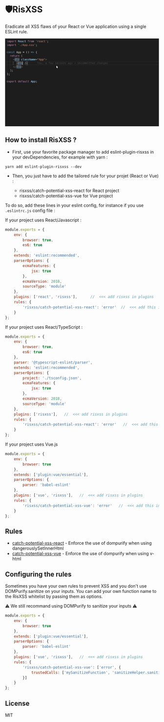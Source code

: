 # 🛡RisXSS

Eradicate all XSS flaws of your React or Vue application using a single ESLint rule.

![Example](assets/risxss-demo.gif)

## How to install RisXSS ?

- First, use your favorite package manager to add eslint-plugin-risxss in your devDependencies, for example with yarn :

```
yarn add eslint-plugin-risxss --dev
```

- Then, you just have to add the tailored rule for your projet (React or Vue) :

  - risxss/catch-potential-xss-react for React project
  - risxss/catch-potential-xss-vue for Vue project

To do so, add these lines in your eslint config, for instance if you use `.eslintrc.js` config file :

If your project uses React/Javascript :

```javascript
module.exports = {
    env: {
        browser: true,
        es6: true
    },
    extends: 'eslint:recommended',
    parserOptions: {
        ecmaFeatures: {
            jsx: true
        },
        ecmaVersion: 2018,
        sourceType: 'module'
    },
    plugins: ['react', 'risxss'],      //  <<< add risxss in plugins
    rules: {
        'risxss/catch-potential-xss-react': 'error'  //  <<< add this in rules
    }
};
```

If your project uses React/TypeScript :

```javascript
module.exports = {
    env: {
        browser: true,
        es6: true
    },
    parser: '@typescript-eslint/parser',
    extends: 'eslint:recommended',
    parserOptions: {
        project: './tsconfig.json',
        ecmaFeatures: {
            jsx: true
        },
        ecmaVersion: 2018,
        sourceType: 'module'
    },
    plugins: ['risxss'],   //  <<< add risxss in plugins
    rules: {
        'risxss/catch-potential-xss-react': 'error'   //  <<< add this in rules
    }
};
```

If your project uses Vue.js

```javascript
module.exports = {
    env: {
        browser: true
    },
    extends: ['plugin:vue/essential'],
    parserOptions: {
        parser: 'babel-eslint'
    },
    plugins: ['vue', 'risxss'],   //  <<< add risxss in plugins
    rules: {
        'risxss/catch-potential-xss-vue': 'error'   //  <<< add this in rules
    }
};
```

## Rules

- [catch-potential-xss-react](docs/rules/catch-potential-xss-react.md) - Enforce the use of dompurify when using dangerouslySetInnerHtml
- [catch-potential-xss-vue](docs/rules/catch-potential-xss-vue.md) - Enforce the use of dompurify when using v-html

## Configuring the rules

Sometimes you have your own rules to prevent XSS and you don't use DOMPurify.sanitize on your inputs. You can add your own function name to the RisXSS whitelist by passing them as options.

:warning: We still recommand using DOMPurify to sanitize your inputs :warning:

```javascript
module.exports = {
    env: {
        browser: true
    },
    extends: ['plugin:vue/essential'],
    parserOptions: {
        parser: 'babel-eslint'
    },
    plugins: ['vue', 'risxss'],   //  <<< add risxss in plugins
    rules: {
        'risxss/catch-potential-xss-vue': ['error', {
            trustedCalls: ['mySanitizeFunction', 'sanitizeHelper.sanitize'] //  <<< define your anti XSS function here.
        }]
    }
};
```

## License

MIT
